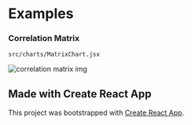 
# Examples
### Correlation Matrix
`src/charts/MatrixChart.jsx`

![correlation matrix img](https://github.com/GunnarPDX/correlation-matrix-chart/blob/master/corr-matrix.png?raw=true)


## Made with Create React App
This project was bootstrapped with [Create React App](https://github.com/facebook/create-react-app).